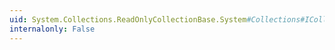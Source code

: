 ```yaml
---
uid: System.Collections.ReadOnlyCollectionBase.System#Collections#ICollection#IsSynchronized
internalonly: False
---
```

